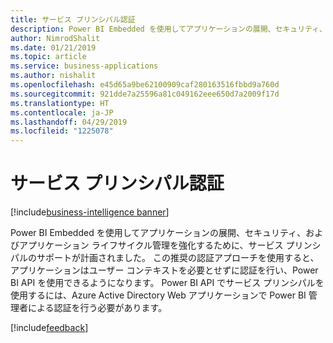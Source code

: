 ```yaml
---
title: サービス プリンシパル認証
description: Power BI Embedded を使用してアプリケーションの展開、セキュリティ、およびアプリケーション ライフサイクル管理を強化するために、サービス プリンシパルのサポートが計画されました
author: NimrodShalit
ms.date: 01/21/2019
ms.topic: article
ms.service: business-applications
ms.author: nishalit
ms.openlocfilehash: e45d65a9be62100909caf280163516fbbd9a760d
ms.sourcegitcommit: 921dde7a25596a81c049162eee650d7a2009f17d
ms.translationtype: HT
ms.contentlocale: ja-JP
ms.lasthandoff: 04/29/2019
ms.locfileid: "1225078"
---
```

# <a name="service-principal-authentication"></a>サービス プリンシパル認証 
[!include[business-intelligence banner](../../includes/business-intelligence.md)]



Power BI Embedded を使用してアプリケーションの展開、セキュリティ、およびアプリケーション ライフサイクル管理を強化するために、サービス プリンシパルのサポートが計画されました。 この推奨の認証アプローチを使用すると、アプリケーションはユーザー コンテキストを必要とせずに認証を行い、Power BI API を使用できるようになります。 Power BI API でサービス プリンシパルを使用するには、Azure Active Directory Web アプリケーションで Power BI 管理者による認証を行う必要があります。

[!include[feedback](../includes/service-feedback.md)]
